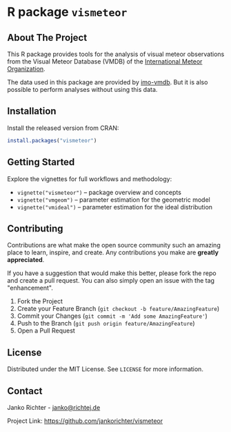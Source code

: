 # R package `vismeteor`

## About The Project

This R package provides tools for the analysis of visual meteor observations from the Visual Meteor Database (VMDB) of the [International Meteor Organization](https://www.imo.net/).

The data used in this package are provided by [imo-vmdb](https://pypi.org/project/imo-vmdb/). But it is also possible to perform analyses without using this data.

## Installation

Install the released version from CRAN:

```r
install.packages("vismeteor")
```

## Getting Started

Explore the vignettes for full workflows and methodology:

- `vignette("vismeteor")` – package overview and concepts
- `vignette("vmgeom")` – parameter estimation for the geometric model
- `vignette("vmideal")` – parameter estimation for the ideal distribution

## Contributing

Contributions are what make the open source community such an amazing place to learn, inspire, and create. Any contributions you make are **greatly appreciated**.

If you have a suggestion that would make this better, please fork the repo and create a pull request. You can also simply open an issue with the tag "enhancement".

1.  Fork the Project
2.  Create your Feature Branch (`git checkout -b feature/AmazingFeature`)
3.  Commit your Changes (`git commit -m 'Add some AmazingFeature'`)
4.  Push to the Branch (`git push origin feature/AmazingFeature`)
5.  Open a Pull Request

## License

Distributed under the MIT License. See `LICENSE` for more information.

## Contact

Janko Richter - [janko\@richtej.de](mailto:janko@richtej.de)

Project Link: <https://github.com/jankorichter/vismeteor>
